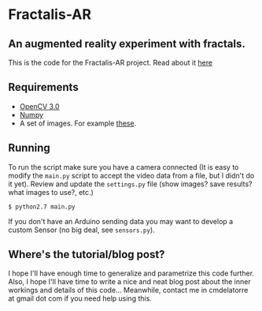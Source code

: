# Fractalis-AR

## An augmented reality experiment with fractals.

This is the code for the Fractalis-AR project. Read about it [here](http://cmdelatorre.github.io/fractalisar/)

## Requirements

  * [OpenCV 3.0](http://opencv.org/)
  * [Numpy](http://www.numpy.org/)
  * A set of images. For example [these](https://mega.nz/#F!aAME2TgC!-yJrr7o-PNV7ljeSyIYoNg).

## Running

To run the script make sure you have a camera connected (It is easy to modify the `main.py` script to accept the video data from a file, but I didn't do it yet). Review and update the `settings.py` file (show images? save results? what images to use?, etc.) 

```
$ python2.7 main.py
```

If you don't have an Arduino sending data you may want to develop a custom Sensor (no big deal, see `sensors.py`).

## Where's the tutorial/blog post?

I hope I'll have enough time to generalize and parametrize this code further. Also, I hope I'll have time to write a nice and neat blog post about the inner workings and details of this code... Meanwhile, contact me in cmdelatorre at gmail dot com if you need help using this.
